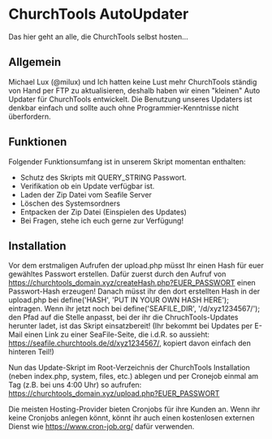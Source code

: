 # ChurchTools AutoUpdater

Das hier geht an alle, die ChurchTools selbst hosten...

## Allgemein

Michael Lux (@milux) und Ich hatten keine Lust mehr ChurchTools ständig von Hand per FTP zu aktualisieren, deshalb haben wir einen "kleinen" Auto Updater für ChurchTools entwickelt.
Die Benutzung unseres Updaters ist denkbar einfach und sollte auch ohne Programmier-Kenntnisse nicht überfordern.

## Funktionen

Folgender Funktionsumfang ist in unserem Skript momentan enthalten:

+ Schutz des Skripts mit QUERY_STRING Passwort.
+ Verifikation ob ein Update verfügbar ist.
+ Laden der Zip Datei vom Seafile Server
+ Löschen des Systemsordners
+ Entpacken der Zip Datei (Einspielen des Updates)
+ Bei Fragen, stehe ich euch gerne zur Verfügung!

## Installation

Vor dem erstmaligen Aufrufen der upload.php müsst Ihr einen Hash für euer gewähltes Passwort erstellen.
Dafür zuerst durch den Aufruf von https://churchtools_domain.xyz/createHash.php?EUER_PASSWORT einen Passwort-Hash erzeugen!
Danach müsst ihr den dort erstellten Hash in der upload.php bei define('HASH', 'PUT IN YOUR OWN HASH HERE'); eintragen.
Wenn ihr jetzt noch bei define('SEAFILE_DIR', '/d/xyz1234567/'); den Pfad auf die Stelle anpasst, bei der ihr die ChruchTools-Updates herunter ladet, ist das Skript einsatzbereit!
(Ihr bekommt bei Updates per E-Mail einen Link zu einer SeaFile-Seite, die i.d.R. so aussieht: https://seafile.churchtools.de/d/xyz1234567/, kopiert davon einfach den hinteren Teil!) 

Nun das Update-Skript im Root-Verzeichnis der ChurchTools Installation (neben index.php, system, files, etc.) ablegen und per Cronejob einmal am Tag (z.B. bei uns 4:00 Uhr) so aufrufen:
https://churchtools_domain.xyz/upload.php?EUER_PASSWORT

Die meisten Hosting-Provider bieten Cronjobs für ihre Kunden an.
Wenn ihr keine Cronjobs anlegen könnt, könnt ihr auch einen kostenlosen externen Dienst wie https://www.cron-job.org/ dafür verwenden.
